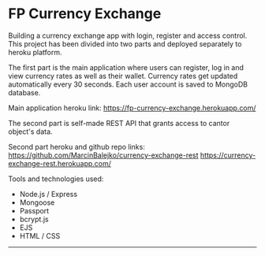 FP Currency Exchange
====================

Building a currency exchange app with login, register and access control. This project has been divided into two parts and deployed separately to heroku platform.

The first part is the main application where users can register, log in and view currency rates as well as their wallet. Currency rates get updated automatically every 30 seconds. Each user account is saved to MongoDB database.

Main application heroku link:
https://fp-currency-exchange.herokuapp.com/


The second part is self-made REST API that grants access to cantor object's data.

Second part heroku and github repo links:
https://github.com/MarcinBalejko/currency-exchange-rest
https://currency-exchange-rest.herokuapp.com/


Tools and technologies used:

* Node.js / Express
* Mongoose
* Passport
* bcrypt.js
* EJS
* HTML / CSS

-----